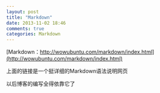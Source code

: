 ```yaml
---
layout: post
title: "Markdown"
date: 2013-11-02 18:46
comments: true
categories: Markdown
---
```

[Markdown：http://wowubuntu.com/markdown/index.html](http://wowubuntu.com/markdown/index.html)

上面的链接是一个挺详细的Markdown语法说明网页 

以后博客的编写全得依靠它了